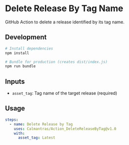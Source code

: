 # Delete Release By Tag Name

GitHub Action to delete a release identified by its tag name.

## Development

```bash
# Install dependencies
npm install

# Bundle for production (creates dist/index.js)
npm run bundle
```

## Inputs

- `asset_tag`: Tag name of the target release (required)

## Usage

```yaml
steps:
  - name: Delete Release by Tag
    uses: Calmantras/Action_DeleteReleaseByTag@v1.0
    with:
      asset_tag: Latest
```
